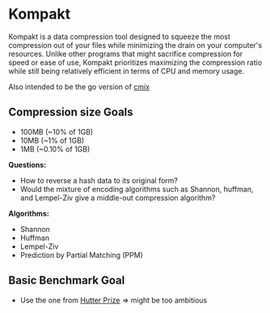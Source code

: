 # Kompakt

Kompakt is a data compression tool designed to squeeze the most compression out of your files while minimizing the drain on your computer's resources. Unlike other programs that might sacrifice compression for speed or ease of use, Kompakt prioritizes maximizing the compression ratio while still being relatively efficient in terms of CPU and memory usage.

Also intended to be the go version of [cmix](https://github.com/byronknoll/cmix) 

## Compression size Goals
- 100MB (~10% of 1GB)
- 10MB (~1% of 1GB)
- 1MB (~0.10% of 1GB)

**Questions:**

- How to reverse a hash data to its original form?
- Would the mixture of encoding algorithms such as Shannon, huffman, and Lempel-Ziv give a middle-out compression algorithm?

**Algorithms:**

- Shannon
- Huffman
- Lempel-Ziv
- Prediction by Partial Matching (PPM)


## Basic Benchmark Goal
 - Use the one from [Hutter Prize](http://prize.hutter1.net/) => might be too ambitious 
